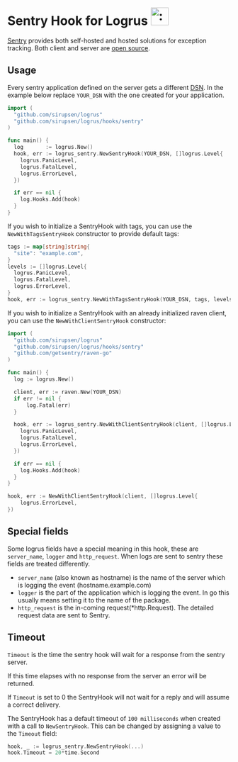 # Sentry Hook for Logrus <img src="http://i.imgur.com/hTeVwmJ.png" width="40" height="40" alt=":walrus:" class="emoji" title=":walrus:" />

[Sentry](https://getsentry.com) provides both self-hosted and hosted
solutions for exception tracking.
Both client and server are
[open source](https://github.com/getsentry/sentry).

## Usage

Every sentry application defined on the server gets a different
[DSN](https://www.getsentry.com/docs/). In the example below replace
`YOUR_DSN` with the one created for your application.

```go
import (
  "github.com/sirupsen/logrus"
  "github.com/sirupsen/logrus/hooks/sentry"
)

func main() {
  log       := logrus.New()
  hook, err := logrus_sentry.NewSentryHook(YOUR_DSN, []logrus.Level{
    logrus.PanicLevel,
    logrus.FatalLevel,
    logrus.ErrorLevel,
  })

  if err == nil {
    log.Hooks.Add(hook)
  }
}
```

If you wish to initialize a SentryHook with tags, you can use the `NewWithTagsSentryHook` constructor to provide default tags:

```go
tags := map[string]string{
  "site": "example.com",
}
levels := []logrus.Level{
  logrus.PanicLevel,
  logrus.FatalLevel,
  logrus.ErrorLevel,
}
hook, err := logrus_sentry.NewWithTagsSentryHook(YOUR_DSN, tags, levels)

```

If you wish to initialize a SentryHook with an already initialized raven client, you can use 
the `NewWithClientSentryHook` constructor:

```go
import (
  "github.com/sirupsen/logrus"
  "github.com/sirupsen/logrus/hooks/sentry"
  "github.com/getsentry/raven-go"
)

func main() {
  log := logrus.New()

  client, err := raven.New(YOUR_DSN)
  if err != nil {
      log.Fatal(err)
  }

  hook, err := logrus_sentry.NewWithClientSentryHook(client, []logrus.Level{
    logrus.PanicLevel,
    logrus.FatalLevel,
    logrus.ErrorLevel,
  })

  if err == nil {
    log.Hooks.Add(hook)
  }
}

hook, err := NewWithClientSentryHook(client, []logrus.Level{
	logrus.ErrorLevel,
})
```

## Special fields

Some logrus fields have a special meaning in this hook,
these are `server_name`, `logger` and `http_request`.
When logs are sent to sentry these fields are treated differently.
- `server_name` (also known as hostname) is the name of the server which
is logging the event (hostname.example.com)
- `logger` is the part of the application which is logging the event.
In go this usually means setting it to the name of the package.
- `http_request` is the in-coming request(*http.Request). The detailed request data are sent to Sentry.

## Timeout

`Timeout` is the time the sentry hook will wait for a response
from the sentry server.

If this time elapses with no response from
the server an error will be returned.

If `Timeout` is set to 0 the SentryHook will not wait for a reply
and will assume a correct delivery.

The SentryHook has a default timeout of `100 milliseconds` when created
with a call to `NewSentryHook`. This can be changed by assigning a value to the `Timeout` field:

```go
hook, _ := logrus_sentry.NewSentryHook(...)
hook.Timeout = 20*time.Second
```
